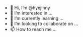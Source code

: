 - 👋 Hi, I’m @hyejinny
- 👀 I’m interested in ...
- 🌱 I’m currently learning ...
- 💞️ I’m looking to collaborate on ...
- 📫 How to reach me ...

<!---
hyejinny/hyejinny is a ✨ special ✨ repository because its `README.md` (this file) appears on your GitHub profile.
You can click the Preview link to take a look at your changes.
--->
